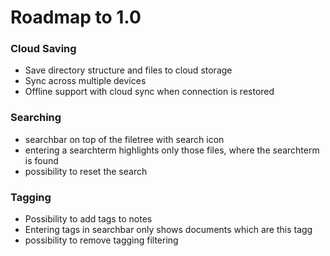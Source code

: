 # Roadmap to 1.0

### Cloud Saving

- Save directory structure and files to cloud storage
- Sync across multiple devices
- Offline support with cloud sync when connection is restored

### Searching

- searchbar on top of the filetree with search icon
- entering a searchterm highlights only those files, where the searchterm is found
- possibility to reset the search

### Tagging

- Possibility to add tags to notes
- Entering tags in searchbar only shows documents which are this tagg
- possibility to remove tagging filtering
